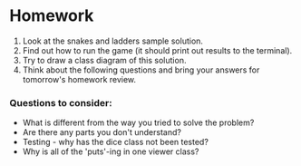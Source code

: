 # Homework

1. Look at the snakes and ladders sample solution. 
2. Find out how to run the game (it should print out results to the terminal).
3. Try to draw a class diagram of this solution.
4. Think about the following questions and bring your answers for tomorrow's homework review.

### Questions to consider: 

- What is different from the way you tried to solve the problem?
- Are there any parts you don't understand?
- Testing - why has the dice class not been tested?
- Why is all of the 'puts'-ing in one viewer class?
